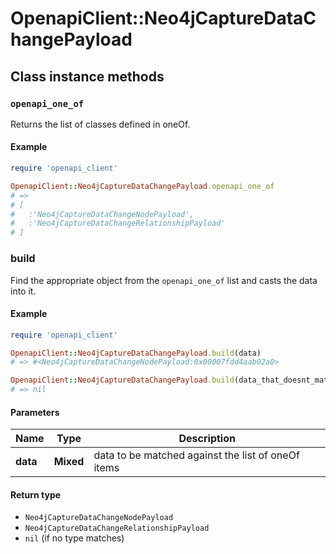 # OpenapiClient::Neo4jCaptureDataChangePayload

## Class instance methods

### `openapi_one_of`

Returns the list of classes defined in oneOf.

#### Example

```ruby
require 'openapi_client'

OpenapiClient::Neo4jCaptureDataChangePayload.openapi_one_of
# =>
# [
#   :'Neo4jCaptureDataChangeNodePayload',
#   :'Neo4jCaptureDataChangeRelationshipPayload'
# ]
```

### build

Find the appropriate object from the `openapi_one_of` list and casts the data into it.

#### Example

```ruby
require 'openapi_client'

OpenapiClient::Neo4jCaptureDataChangePayload.build(data)
# => #<Neo4jCaptureDataChangeNodePayload:0x00007fdd4aab02a0>

OpenapiClient::Neo4jCaptureDataChangePayload.build(data_that_doesnt_match)
# => nil
```

#### Parameters

| Name | Type | Description |
| ---- | ---- | ----------- |
| **data** | **Mixed** | data to be matched against the list of oneOf items |

#### Return type

- `Neo4jCaptureDataChangeNodePayload`
- `Neo4jCaptureDataChangeRelationshipPayload`
- `nil` (if no type matches)

